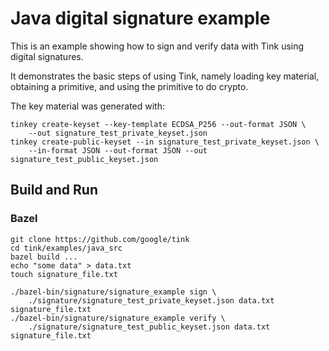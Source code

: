 # Java digital signature example

This is an example showing how to sign and verify data with Tink using digital
signatures.

It demonstrates the basic steps of using Tink, namely loading key material,
obtaining a primitive, and using the primitive to do crypto.

The key material was generated with:

```shell
tinkey create-keyset --key-template ECDSA_P256 --out-format JSON \
    --out signature_test_private_keyset.json
tinkey create-public-keyset --in signature_test_private_keyset.json \
    --in-format JSON --out-format JSON --out signature_test_public_keyset.json
```

## Build and Run

### Bazel

```shell
git clone https://github.com/google/tink
cd tink/examples/java_src
bazel build ...
echo "some data" > data.txt
touch signature_file.txt

./bazel-bin/signature/signature_example sign \
    ./signature/signature_test_private_keyset.json data.txt signature_file.txt
./bazel-bin/signature/signature_example verify \
    ./signature/signature_test_public_keyset.json data.txt signature_file.txt
```
